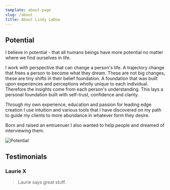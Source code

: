 ```yaml
---
template: about-page
slug: /about
title: About Lindy LaDow
---
```

## Potential

I believe in potential - that all humans beings have more potential no matter where we find ourselves in life. 

I work with perspective that can change a person's life.  A trajectory change that frees a person to become what they dream. These are not big changes, these are tiny shifts in their belief foundation. A foundation that was built upon experiences and perceptions wholly unique to each individual. Therefore the insights come from each person's understanding. This lays a personal foundation built with self-trust, confidence and clarity.

Through my own experience, education and passion for leading edge creation I use intuition and various tools that I have discovered on my path to guide my clients to more abundance in whatever form they desire. 

Born and raised an entruenuer I also wanted to help people and dreamed of interviewing them. 

![Potential](/assets/20201130_me-donia-sunrise.jpg "Potential")

## Testimonials

### Laurie X

> Laurie says great stuff.